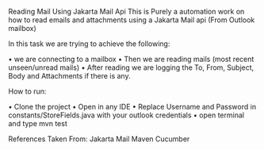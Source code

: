 Reading Mail Using Jakarta Mail Api
This is Purely a automation work on how to read emails and attachments using a Jakarta Mail api (From Outlook mailbox)


In this task we are trying to achieve the following:

•	we are connecting to a mailbox 
•	Then we are reading mails (most recent unseen/unread mails) 
•	After reading we are logging the To, From, Subject, Body and Attachments if there is any.


How to run:

•	Clone the project 
•	Open in any IDE
•	Replace Username and Password in constants/StoreFields.java with your outlook credentials
•	open terminal and type mvn test 


References Taken From:
Jakarta Mail  Maven  Cucumber 

